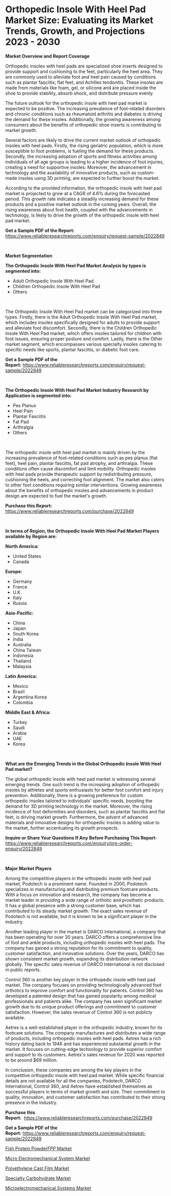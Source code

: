 <p><h1>Orthopedic Insole With Heel Pad Market Size: Evaluating its Market Trends, Growth, and Projections 2023 - 2030</h1></p><p><strong>Market Overview and Report Coverage</strong></p>
<p><p>Orthopedic insoles with heel pads are specialized shoe inserts designed to provide support and cushioning to the feet, particularly the heel area. They are commonly used to alleviate foot and heel pain caused by conditions such as plantar fasciitis, flat feet, and Achilles tendonitis. These insoles are made from materials like foam, gel, or silicone and are placed inside the shoe to provide stability, absorb shock, and distribute pressure evenly.</p><p>The future outlook for the orthopedic insole with heel pad market is expected to be positive. The increasing prevalence of foot-related disorders and chronic conditions such as rheumatoid arthritis and diabetes is driving the demand for these insoles. Additionally, the growing awareness among consumers about the benefits of orthopedic shoe inserts is contributing to market growth.</p><p>Several factors are likely to drive the current market outlook of orthopedic insoles with heel pads. Firstly, the rising geriatric population, which is more susceptible to foot problems, is fueling the demand for these products. Secondly, the increasing adoption of sports and fitness activities among individuals of all age groups is leading to a higher incidence of foot injuries, creating a need for supportive insoles. Moreover, the advancement in technology and the availability of innovative products, such as custom-made insoles using 3D printing, are expected to further boost the market.</p><p>According to the provided information, the orthopedic insole with heel pad market is projected to grow at a CAGR of 4.6% during the forecasted period. This growth rate indicates a steadily increasing demand for these products and a positive market outlook in the coming years. Overall, the rising awareness about foot health, coupled with the advancements in technology, is likely to drive the growth of the orthopedic insole with heel pad market.</p></p>
<p><strong>Get a Sample PDF of the Report:</strong> <a href="https://www.reliableresearchreports.com/enquiry/request-sample/2022849">https://www.reliableresearchreports.com/enquiry/request-sample/2022849</a></p>
<p>&nbsp;</p>
<p><strong>Market Segmentation</strong></p>
<p><strong>The Orthopedic Insole With Heel Pad Market Analysis by types is segmented into:</strong></p>
<p><ul><li>Adult Orthopedic Insole With Heel Pad</li><li>Children Orthopedic Insole With Heel Pad</li><li>Others</li></ul></p>
<p>&nbsp;</p>
<p><p>The Orthopedic Insole With Heel Pad market can be categorized into three types. Firstly, there is the Adult Orthopedic Insole With Heel Pad market, which includes insoles specifically designed for adults to provide support and alleviate foot discomfort. Secondly, there is the Children Orthopedic Insole With Heel Pad market, which offers insoles tailored for children with foot issues, ensuring proper posture and comfort. Lastly, there is the Other market segment, which encompasses various specialty insoles catering to specific needs like sports, plantar fasciitis, or diabetic foot care.</p></p>
<p><strong>Get a Sample PDF of the Report:</strong>&nbsp;<a href="https://www.reliableresearchreports.com/enquiry/request-sample/2022849">https://www.reliableresearchreports.com/enquiry/request-sample/2022849</a></p>
<p>&nbsp;</p>
<p><strong>The Orthopedic Insole With Heel Pad Market Industry Research by Application is segmented into:</strong></p>
<p><ul><li>Pes Planus</li><li>Heel Pain</li><li>Plantar Fasciitis</li><li>Fat Pad</li><li>Arthralgia</li><li>Others</li></ul></p>
<p>&nbsp;</p>
<p><p>The orthopedic insole with heel pad market is mainly driven by the increasing prevalence of foot-related conditions such as pes planus (flat feet), heel pain, plantar fasciitis, fat pad atrophy, and arthralgia. These conditions often cause discomfort and limit mobility. Orthopedic insoles with heel pads provide therapeutic support by redistributing pressure, cushioning the heels, and correcting foot alignment. The market also caters to other foot conditions requiring similar interventions. Growing awareness about the benefits of orthopedic insoles and advancements in product design are expected to fuel the market's growth.</p></p>
<p><strong>Purchase this Report:</strong>&nbsp; <a href="https://www.reliableresearchreports.com/purchase/2022849">https://www.reliableresearchreports.com/purchase/2022849</a></p>
<p>&nbsp;</p>
<p><strong>In terms of Region, the Orthopedic Insole With Heel Pad Market Players available by Region are:</strong></p>
<p>
    <p> <strong> North America: </strong>
        <ul>
            <li>United States</li>
            <li>Canada</li>
        </ul>
        </p> 
    <p> <strong> Europe: </strong>
        <ul>
            <li>Germany</li>
            <li>France</li>
            <li>U.K.</li>
            <li>Italy</li>
            <li>Russia</li>
        </ul>
        </p> 
    <p> <strong> Asia-Pacific: </strong>
        <ul>
            <li>China</li>
            <li>Japan</li>
            <li>South Korea</li>
            <li>India</li>
            <li>Australia</li>
            <li>China Taiwan</li>
            <li>Indonesia</li>
            <li>Thailand</li>
            <li>Malaysia</li>
        </ul>
        </p> 
    <p> <strong> Latin America: </strong>
        <ul>
            <li>Mexico</li>
            <li>Brazil</li>
            <li>Argentina Korea</li>
            <li>Colombia</li>
        </ul>
        </p> 
    <p> <strong> Middle East & Africa: </strong>
        <ul>
            <li>Turkey</li>
            <li>Saudi</li>
            <li>Arabia</li>
            <li>UAE</li>
            <li>Korea</li>
        </ul>
    </p>
    </p>
<p>&nbsp;</p>
<p><strong>What are the Emerging Trends in the Global Orthopedic Insole With Heel Pad market?</strong></p>
<p><p>The global orthopedic insole with heel pad market is witnessing several emerging trends. One such trend is the increasing adoption of orthopedic insoles by athletes and sports enthusiasts for better foot comfort and injury prevention. Additionally, there is a growing preference for custom orthopedic insoles tailored to individuals' specific needs, boosting the demand for 3D printing technology in the market. Moreover, the rising incidence of foot deformities and disorders, such as plantar fasciitis and flat feet, is driving market growth. Furthermore, the advent of advanced materials and innovative designs for orthopedic insoles is adding value to the market, further accentuating its growth prospects.</p></p>
<p><strong>Inquire or Share Your Questions If Any Before Purchasing This Report</strong>- <a href="https://www.reliableresearchreports.com/enquiry/pre-order-enquiry/2022849">https://www.reliableresearchreports.com/enquiry/pre-order-enquiry/2022849</a></p>
<p>&nbsp;</p>
<p><strong>Major Market Players</strong></p>
<p><p>Among the competitive players in the orthopedic insole with heel pad market, Podotech is a prominent name. Founded in 2000, Podotech specializes in manufacturing and distributing premium footcare products. With a focus on innovation and research, the company has become a market leader in providing a wide range of orthotic and prosthetic products. It has a global presence with a strong customer base, which has contributed to its steady market growth. The exact sales revenue of Podotech is not available, but it is known to be a significant player in the industry.</p><p>Another leading player in the market is DARCO International, a company that has been operating for over 30 years. DARCO offers a comprehensive line of foot and ankle products, including orthopedic insoles with heel pads. The company has gained a strong reputation for its commitment to quality, customer satisfaction, and innovative solutions. Over the years, DARCO has shown consistent market growth, expanding its distribution network globally. The specific sales revenue of DARCO International is not disclosed in public reports.</p><p>Control 360 is another key player in the orthopedic insole with heel pad market. The company focuses on providing technologically advanced foot orthotics to improve comfort and functionality for patients. Control 360 has developed a patented design that has gained popularity among medical professionals and patients alike. The company has seen significant market growth due to its unique product offerings and commitment to customer satisfaction. However, the sales revenue of Control 360 is not publicly available.</p><p>Aetrex is a well-established player in the orthopedic industry, known for its footcare solutions. The company manufactures and distributes a wide range of products, including orthopedic insoles with heel pads. Aetrex has a rich history dating back to 1946 and has experienced substantial growth in the market. It focuses on cutting-edge technology to provide superior comfort and support to its customers. Aetrex's sales revenue for 2020 was reported to be around $69 million.</p><p>In conclusion, these companies are among the key players in the competitive orthopedic insole with heel pad market. While specific financial details are not available for all the companies, Podotech, DARCO International, Control 360, and Aetrex have established themselves as successful players in terms of market growth and size. Their commitment to quality, innovation, and customer satisfaction has contributed to their strong presence in the industry.</p></p>
<p><strong>Purchase this Report:</strong>&nbsp;&nbsp;<a href="https://www.reliableresearchreports.com/purchase/2022849">https://www.reliableresearchreports.com/purchase/2022849</a></p>
<p></p>
<p><strong>Get a Sample PDF of the Report:</strong>&nbsp;<a href="https://www.reliableresearchreports.com/enquiry/request-sample/2022849">https://www.reliableresearchreports.com/enquiry/request-sample/2022849</a></p>
<p><p><a href="https://github.com/abbypearson7765/Market-Research-Report-List-1/blob/main/fish-protein-powderfpp-market.md">Fish Protein PowderFPP Market</a></p><p><a href="https://www.linkedin.com/pulse/micro-electromechanical-system-market-research-report-provides-3fbpe/">Micro Electromechanical System Market</a></p><p><a href="https://medium.com/@nicholasstewart02/polyethylene-cast-film-market-research-report-its-history-and-forecast-2023-to-2030-88faa6c94daa">Polyethylene Cast Film Market</a></p><p><a href="https://github.com/grishafomin4852/Market-Research-Report-List-1/blob/main/specialty-carbohydrate-market.md">Specialty Carbohydrate Market</a></p><p><a href="https://www.linkedin.com/pulse/microelectromechanical-systems-market-size-share-global-analysis-x6kse/">Microelectromechanical Systems Market</a></p></p>